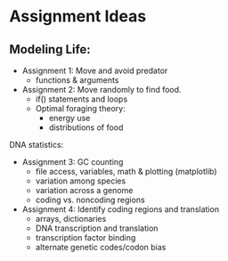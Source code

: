 # Assignment Ideas

## Modeling Life:
* Assignment 1: Move and avoid predator 
  * functions & arguments
* Assignment 2: Move randomly to find food. 
  * if() statements and loops
  * Optimal foraging theory: 
    * energy use
    * distributions of food

DNA statistics:
* Assignment 3: GC counting
  * file access, variables, math & plotting (matplotlib)
  * variation among species
  * variation across a genome
  * coding vs. noncoding regions
* Assignment 4: Identify coding regions and translation
  * arrays, dictionaries
  * DNA transcription and translation
  * transcription factor binding
  * alternate genetic codes/codon bias


